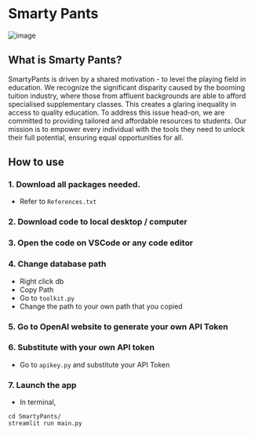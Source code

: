 # Smarty Pants
![image](https://github.com/yleeyilin/SmartyPants/assets/116061001/f77c5641-6f60-469c-b2d1-613044ef7024)

## What is Smarty Pants? 

SmartyPants is driven by a shared motivation - to level the playing field in education. We recognize the significant disparity caused by the booming tuition industry, where those from affluent backgrounds are able to afford specialised supplementary classes. This creates a glaring inequality in access to quality education. To address this issue head-on, we are committed to providing tailored and affordable resources to students. Our mission is to empower every individual with the tools they need to unlock their full potential, ensuring equal opportunities for all.

## How to use 
### 1. Download all packages needed. 
- Refer to `References.txt`
### 2. Download code to local desktop / computer 
### 3. Open the code on VSCode or any code editor 
### 4. Change database path
- Right click db 
- Copy Path 
- Go to `toolkit.py`
- Change the path to your own path that you copied
### 5. Go to OpenAI website to generate your own API Token 
### 6. Substitute with your own API token 
- Go to `apikey.py` and substitute your API Token 
### 7. Launch the app
- In terminal, 
```
cd SmartyPants/
streamlit run main.py
```
